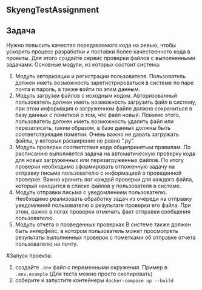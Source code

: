 ## SkyengTestAssignment
## Задача

Нужно повысить качество передаваемого кода на ревью, чтобы ускорить процесс разработки и поставки более качественного кода в проекты. Для этого создайте сервис проверки файлов с выполненными задачами.
Основные модули, из которых состоит система:
1. Модуль авторизации и регистрации пользователя.
Пользователь должен иметь возможность зарегистрироваться в системе по паре почта и пароль, а также войти по этим данным.
2. Модуль загрузки файлов с исходным кодом.
Авторизованный пользователь должен иметь возможность загрузить файл в систему, при этом информация о загруженном файле должна сохраниться в базу данных с пометкой о том, что файл новый. Помимо этого, пользователь должен иметь возможность удалить файл или перезаписать, таким образом, в базе данных должны быть соответствующие пометки. Очень важно не давать загружать файлы, у которых расширение не равно “.py”.
3. Модуль проверки соответствия кода общепринятым правилам.
По расписанию выполняется задача на автоматическую проверку кода для новых загруженных или перезагруженных файлов. По итогу проверки необходимо сформировать отложенную задачу на отправку письма пользователю с информацией о проведенной проверке. Важно хранить лог каждой проверки для каждого файла, который находится в списке файлов у пользователя в системе.
4. Модуль отправки письма с уведомлением пользователю.
Необходимо реализовать обработку задач из очереди на отправку уведомлений пользователю о результате проверки его файла. При этом, важно в логах проверки отмечать факт отправки сообщения пользователю.
5. Модуль отчета о проведенных проверках
В системе также должен быть интерфейс, в котором пользователь может просмотреть результаты выполненных проверок с пометками об отправке отчета пользователю на почту.

#Запуск проекта:
1. создайте `.env` файл с переменными окружения. Пример в `.env.example` (Для теста можно просто скопировать)
2. соберите и запустите контейнеры `docker-compose up --build` 